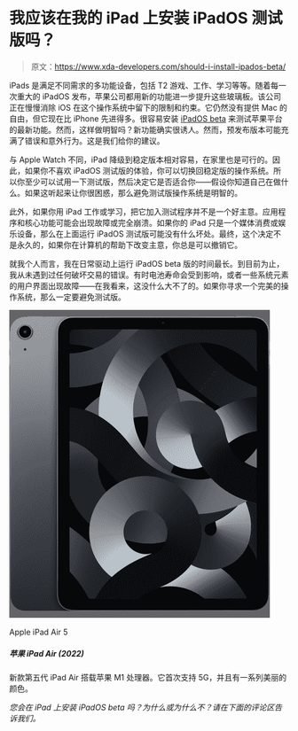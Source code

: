 # 我应该在我的 iPad 上安装 iPadOS 测试版吗？

> 原文：<https://www.xda-developers.com/should-i-install-ipados-beta/>

iPads 是满足不同需求的多功能设备，包括 T2 游戏、工作、学习等等。随着每一次重大的 iPadOS 发布，苹果公司都用新的功能进一步提升这些玻璃板。该公司正在慢慢消除 iOS 在这个操作系统中留下的限制和约束。它仍然没有提供 Mac 的自由，但它现在比 iPhone 先进得多。很容易安装 [iPadOS beta](https://www.xda-developers.com/?p=647815&preview=true) 来测试苹果平台的最新功能。然而，这样做明智吗？新功能确实很诱人。然而，预发布版本可能充满了错误和意外行为。这是我们给你的建议。

与 Apple Watch 不同，iPad 降级到稳定版本相对容易，在家里也是可行的。因此，如果你不喜欢 iPadOS 测试版的体验，你可以切换回稳定版的操作系统。所以你至少可以试用一下测试版，然后决定它是否适合你——假设你知道自己在做什么。如果这听起来让你很困惑，那么避免测试版操作系统是明智的。

此外，如果你用 iPad 工作或学习，把它加入测试程序并不是一个好主意。应用程序和核心功能可能会出现故障或完全崩溃。如果你的 iPad 只是一个媒体消费或娱乐设备，那么在上面运行 iPadOS 测试版可能没有什么坏处。最终，这个决定不是永久的，如果你在计算机的帮助下改变主意，你总是可以撤销它。

就我个人而言，我在日常驱动上运行 iPadOS beta 版的时间最长。到目前为止，我从未遇到过任何破坏交易的错误。有时电池寿命会受到影响，或者一些系统元素的用户界面出现故障——在我看来，这没什么大不了的。如果你寻求一个完美的操作系统，那么一定要避免测试版。

 <picture>![The iPad Air 5 offers the mighty M1 chip, Apple Pencil 2 compatibility, and iPadOS 16 support.](img/248f48af76002f10ee45fc51c1fd7ec6.png)</picture> 

Apple iPad Air 5

##### 苹果 iPad Air (2022)

新款第五代 iPad Air 搭载苹果 M1 处理器。它首次支持 5G，并且有一系列美丽的颜色。

*您会在 iPad 上安装 iPadOS beta 吗？为什么或为什么不？请在下面的评论区告诉我们。*